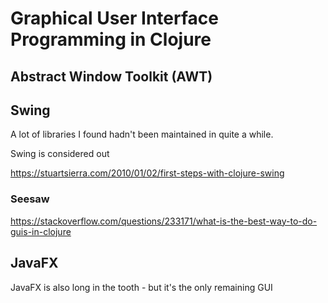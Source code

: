 # Graphical User Interface Programming in Clojure



## Abstract Window Toolkit (AWT)

## Swing

A lot of libraries I found hadn't been maintained in quite a while.

Swing is considered out


https://stuartsierra.com/2010/01/02/first-steps-with-clojure-swing

### Seesaw

https://stackoverflow.com/questions/233171/what-is-the-best-way-to-do-guis-in-clojure


## JavaFX

JavaFX is also long in the tooth - but it's the only remaining GUI